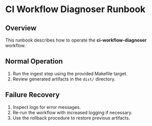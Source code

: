 # CI Workflow Diagnoser Runbook

## Overview
This runbook describes how to operate the **ci-workflow-diagnoser** workflow.

## Normal Operation
1. Run the ingest step using the provided Makefile target.
2. Review generated artifacts in the `dist/` directory.

## Failure Recovery
1. Inspect logs for error messages.
2. Re-run the workflow with increased logging if necessary.
3. Use the rollback procedure to restore previous artifacts.
